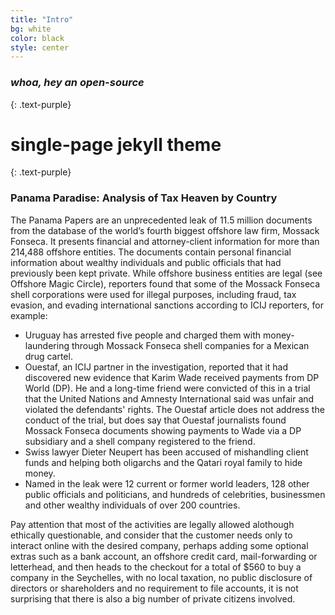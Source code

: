 ```yaml
---
title: "Intro"
bg: white
color: black
style: center
---
```


### *whoa, hey an open-source*
{: .text-purple}

<span class="fa-stack subtlecircle" style="font-size:100px; background:rgba(255,166,0,0.1)">
  <i class="fa fa-circle fa-stack-2x text-white"></i>
  <i class="fa fa-bicycle fa-stack-1x text-orange"></i>
</span>

# single-page jekyll theme
{: .text-purple}

### Panama Paradise: Analysis of Tax Heaven by Country

The Panama Papers are an unprecedented leak of 11.5 million documents from the database of the world’s fourth biggest offshore law firm, Mossack Fonseca. It presents financial and attorney-client information for more than 214,488 offshore entities. The documents contain personal financial information about wealthy individuals and public officials that had previously been kept private. While offshore business entities are legal (see Offshore Magic Circle), reporters found that some of the Mossack Fonseca shell corporations were used for illegal purposes, including fraud, tax evasion, and evading international sanctions according to ICIJ reporters, for example:

* Uruguay has arrested five people and charged them with money-laundering through Mossack Fonseca shell companies for a Mexican drug cartel.
* Ouestaf, an ICIJ partner in the investigation, reported that it had discovered new evidence that Karim Wade received payments from DP World (DP). He and a long-time friend were convicted of this in a trial that the United Nations and Amnesty International said was unfair and violated the defendants' rights. The Ouestaf article does not address the conduct of the trial, but does say that Ouestaf journalists found Mossack Fonseca documents showing payments to Wade via a DP subsidiary and a shell company registered to the friend.
* Swiss lawyer Dieter Neupert has been accused of mishandling client funds and helping both oligarchs and the Qatari royal family to hide money.
* Named in the leak were 12 current or former world leaders, 128 other public officials and politicians, and hundreds of celebrities, businessmen and other wealthy individuals of over 200 countries.

Pay attention that most of the activities are legally allowed alothough ethically questionable, and consider that the customer needs only to interact online with the desired company, perhaps adding some optional extras such as a bank account, an offshore credit card, mail-forwarding or letterhead, and then heads to the checkout for a total of $560 to buy a company in the Seychelles, with no local taxation, no public disclosure of directors or shareholders and no requirement to file accounts, it is not surprising that there is also a big number of private citizens involved. 